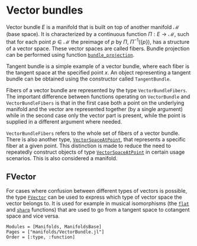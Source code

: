 # Vector bundles

Vector bundle $E$ is a manifold that is built on top of another manifold $\mathcal M$ (base space).
It is characterized by a continuous function $Π : E → \mathcal M$, such that for each point $p ∈ \mathcal M$ the preimage of $p$ by $Π$, $Π^{-1}(\{p\})$, has a structure of a vector space.
These vector spaces are called fibers.
Bundle projection can be performed using function [`bundle_projection`](@ref).

Tangent bundle is a simple example of a vector bundle, where each fiber is the tangent space at the specified point $x$.
An object representing a tangent bundle can be obtained using the constructor called `TangentBundle`.

Fibers of a vector bundle are represented by the type `VectorBundleFibers`.
The important difference between functions operating on `VectorBundle` and `VectorBundleFibers` is that in the first case both a point on the underlying manifold and the vector are represented together (by a single argument) while in the second case only the vector part is present, while the point is supplied in a different argument where needed.

`VectorBundleFibers` refers to the whole set of fibers of a vector bundle.
There is also another type, [`VectorSpaceAtPoint`](@ref), that represents a specific fiber at a given point.
This distinction is made to reduce the need to repeatedly construct objects of type [`VectorSpaceAtPoint`](@ref) in certain usage scenarios.
This is also considered a manifold.

## FVector

For cases where confusion between different types of vectors is possible, the type [`FVector`](@ref) can be used to express which type of vector space the vector belongs to.
It is used for example in musical isomorphisms (the [`flat`](@ref) and [`sharp`](@ref) functions) that are used to go from a tangent space to cotangent space and vice versa.

```@autodocs
Modules = [Manifolds, ManifoldsBase]
Pages = ["manifolds/VectorBundle.jl"]
Order = [:type, :function]
```
